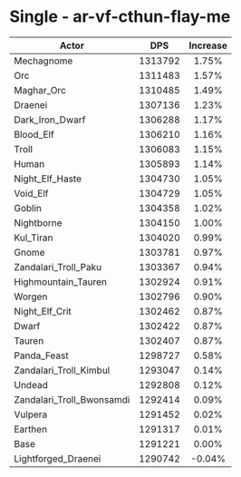 # Single - ar-vf-cthun-flay-me
| Actor | DPS | Increase |
|---|:---:|:---:|
|Mechagnome|1313792|1.75%|
|Orc|1311483|1.57%|
|Maghar_Orc|1310485|1.49%|
|Draenei|1307136|1.23%|
|Dark_Iron_Dwarf|1306288|1.17%|
|Blood_Elf|1306210|1.16%|
|Troll|1306083|1.15%|
|Human|1305893|1.14%|
|Night_Elf_Haste|1304730|1.05%|
|Void_Elf|1304729|1.05%|
|Goblin|1304358|1.02%|
|Nightborne|1304150|1.00%|
|Kul_Tiran|1304020|0.99%|
|Gnome|1303781|0.97%|
|Zandalari_Troll_Paku|1303367|0.94%|
|Highmountain_Tauren|1302924|0.91%|
|Worgen|1302796|0.90%|
|Night_Elf_Crit|1302462|0.87%|
|Dwarf|1302422|0.87%|
|Tauren|1302407|0.87%|
|Panda_Feast|1298727|0.58%|
|Zandalari_Troll_Kimbul|1293047|0.14%|
|Undead|1292808|0.12%|
|Zandalari_Troll_Bwonsamdi|1292414|0.09%|
|Vulpera|1291452|0.02%|
|Earthen|1291317|0.01%|
|Base|1291221|0.00%|
|Lightforged_Draenei|1290742|-0.04%|
